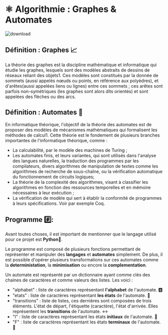 # ⚛️ Algorithmie : Graphes & Automates
![download](https://user-images.githubusercontent.com/61350744/167305594-a64c5f66-7296-4549-8b49-1b4fa44d89a1.jpg)

## Définition : Graphes 📈
La théorie des graphes est la discipline mathématique et informatique qui étudie les graphes, lesquels sont des modèles abstraits de dessins de réseaux reliant des objets1. Ces modèles sont constitués par la donnée de sommets (aussi appelés nœuds ou points, en référence aux polyèdres), et d'arêtes(aussi appelées liens ou lignes) entre ces sommets ; ces arêtes sont parfois non-symétriques (les graphes sont alors dits orientés) et sont appelées des flèches ou des arcs.

## Définition : Automates 🤖

En informatique théorique, l'objectif de la théorie des automates est de proposer des modèles de mécanismes mathématiques qui formalisent les méthodes de calcul1. Cette théorie est le fondement de plusieurs branches importantes de l'informatique théorique, comme :

 - La calculabilité, par le modèle des machines de Turing ;
 - Les automates finis, et leurs variantes, qui sont utilisés dans l'analyse des langues naturelles, la traduction des programmes par les compilateurs, divers algorithmes de manipulation de textes comme les algorithmes de recherche de sous-chaîne, ou la vérification automatique du fonctionnement de circuits logiques;
 - La théorie de la complexité des algorithmes, visant à classifier les algorithmes en fonction des ressources temporelles et en mémoire nécessaires à leur exécution ;
 - La vérification de modèle qui sert à établir la conformité de programmes à leurs spécifications. Voir par exemple Coq.

## Programme #️⃣:

Avant toutes choses, il est important de mentionner que le langage utilisé pour ce projet est **Python**🐍.

Le programme est composé de plusieurs fonctions permettant de représenter et manipuler des **langages** et **automates** simplement. De plus, il est possible d'opérer plusieurs transformations sur ces automates comme la **deterministation**, la **minimisation** ou encore la **complementation**. 

Un automate est représenté par un dictionnaire ayant comme clés des chaines de caractères et comme valeurs des listes. Les voici :
- "alphabet" : liste de caractères représentant **l'alphabet** de l'automate. 🅱️
- "etats" : liste de caractères représentant **les états** de l'automate. 🔹
- "transitions" : liste de listes, ces dernières sont composées de trois éléments. L'état de départ, l'étiquette (caractère), l'état d'arrivée. Elles représentent les **transitions** de l'automate. ↔
- "I" : liste de caractères représentant les états **initiaux** de l'automate. 🚩
- "F" : liste de caractères représentant les états **terminaux** de l'automate. 🏁
